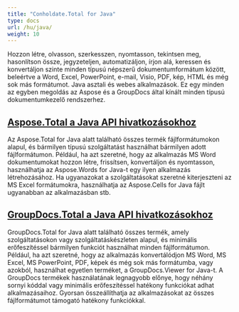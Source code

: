```yaml
---
title: "Conholdate.Total for Java"
type: docs
url: /hu/java/
weight: 10
---
```


Hozzon létre, olvasson, szerkesszen, nyomtasson, tekintsen meg, hasonlítson össze, jegyzeteljen, automatizáljon, írjon alá, keressen és konvertáljon szinte minden típusú népszerű dokumentumformátum között, beleértve a Word, Excel, PowerPoint, e-mail, Visio, PDF, kép, HTML és még sok más formátumot. Java asztali és webes alkalmazások. Ez egy minden az egyben megoldás az Aspose és a GroupDocs által kínált minden típusú dokumentumkezelő rendszerhez.

## [Aspose.Total a Java API hivatkozásokhoz](/aspose-total-for-java/)

Az Aspose.Total for Java alatt található összes termék fájlformátumokon alapul, és bármilyen típusú szolgáltatást használhat bármilyen adott fájlformátumon. Például, ha azt szeretné, hogy az alkalmazás MS Word dokumentumokat hozzon létre, frissítsen, konvertáljon és nyomtasson, használhatja az Aspose.Words for Java-t egy ilyen alkalmazás létrehozásához. Ha ugyanazokat a szolgáltatásokat szeretné kiterjeszteni az MS Excel formátumokra, használhatja az Aspose.Cells for Java fájlt ugyanabban az alkalmazásban stb.

## [GroupDocs.Total a Java API hivatkozásokhoz](/groupdocs-total-for-java/)

GroupDocs.Total for Java alatt található összes termék, amely szolgáltatásokon vagy szolgáltatáskészleten alapul, és minimális erőfeszítéssel bármilyen funkciót használhat minden fájlformátumon. Például, ha azt szeretné, hogy az alkalmazás konvertálódjon MS Word, MS Excel, MS PowerPoint, PDF, képek és még sok más formátumba, vagy azokból, használhat egyetlen terméket, a GroupDocs.Viewer for Java-t. A GroupDocs termékek használatának legnagyobb előnye, hogy néhány sornyi kóddal vagy minimális erőfeszítéssel hatékony funkciókat adhat alkalmazásaihoz. Gyorsan összeállíthatja az alkalmazásokat az összes fájlformátumot támogató hatékony funkciókkal.